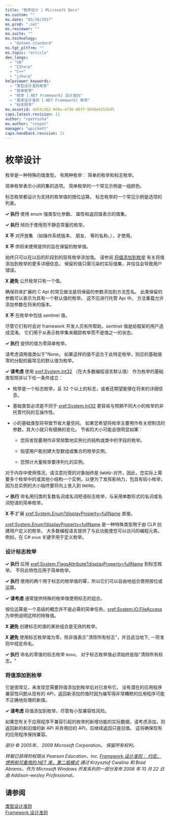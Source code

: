 ```yaml
---
title: "枚举设计 | Microsoft Docs"
ms.custom: ""
ms.date: "03/30/2017"
ms.prod: ".net"
ms.reviewer: ""
ms.suite: ""
ms.technology: 
  - "dotnet-standard"
ms.tgt_pltfrm: ""
ms.topic: "article"
dev_langs: 
  - "VB"
  - "CSharp"
  - "C++"
  - "jsharp"
helpviewer_keywords: 
  - "类型设计准则枚举"
  - "简单枚举"
  - "枚举 [.NET Framework] 设计准则"
  - "类库设计准则 [.NET Framework] 枚举"
  - "标志枚举"
ms.assetid: dd53c952-9d9a-4736-86ff-9540e815d545
caps.latest.revision: 11
author: "rpetrusha"
ms.author: "ronpet"
manager: "wpickett"
caps.handback.revision: 11
---
```

# 枚举设计
枚举是一种特殊的值类型。 有两种枚举︰ 简单的枚举和标志枚举。  
  
 简单枚举表示小闭的集的选项。 简单枚举的一个常见示例是一组颜色。  
  
 标志枚举都设计为支持的枚举值的按位运算。 标志枚举的一个常见示例是选项的列表。  
  
 **✓ 执行** 使用 enum 强类型化参数、 属性和返回值表示的值集。  
  
 **✓ 执行** 倾向于使用而不静态常量的枚举。  
  
 **X 不** 对开放集 （如操作系统版本、 朋友、 等的名称。），才使用。  
  
 **X 不** 供将来使用提供的旨在保留的枚举值。  
  
 始终只可以在以后的阶段到的现有枚举添加值。 请参阅 [将值添加到枚举](#add_value) 有关将值添加到枚举的更多详细信息。 保留的值只需污染的实际值集，并往往会导致用户错误。  
  
 **X 避免** 公开枚举只有一个值。  
  
 确保将来扩展的 C Api 的常见做法是将保留的参数添加到方法签名。 此类保留的参数可以表示为具有一个默认值的枚举。 这不应进行托管 Api 中。 方法重载允许添加参数在将来的版本。  
  
 **X 不** 在枚举中包括 sentinel 值。  
  
 尽管它们有时会对 framework 开发人员有所帮助，sentinel 值是给框架的用户造成混淆。 它们用于从表示枚举集来跟踪枚举而不是值之一的状态。  
  
 **✓ 执行** 提供的值为零简单枚举。  
  
 请考虑调用值类似于"None。 如果这样的值不适合于此特定枚举，则应的基础值零的分配的最常见的默认值为枚举。  
  
 **✓ 请考虑** 使用 <xref:System.Int32> （在大多数编程语言默认值） 作为枚举的基础类型除非以下任一条件成立︰  
  
-   枚举是一个标志枚举，且 32 个以上的标志，或者还期望能够在将来的详细信息。  
  
-   基础类型必须是不同于 <xref:System.Int32> 更容易与预期不同大小的枚举的非托管代码的互操作性。  
  
-   小的基础类型将导致节省大量空间。 如果您希望将枚举主要用作有关控制流的参数，其大小就只有细微的变化。 节省的大小可能会很明显如果︰  
  
    -   您将发现要用作非常频繁地实例化的结构或类中的字段的枚举。  
  
    -   指望用户能创建大型数组或集合的枚举实例。  
  
    -   您预计大量枚举要序列化的实例。  
  
 对于内存中使用情况，请注意托管的对象始终是 `DWORD`\-对齐，因此，您实际上需要多个枚举中的或其他小结构一个实例，以便为了发挥影响力，包具有较小枚举，因为总实例的大小始终要将向上舍入到 `DWORD`。  
  
 **✓ 执行** 命名用归类的复数名词或名词短语标志枚举，与采用单数形式的名词或名词短语的简单枚举。  
  
 **X 不** 扩展 <xref:System.Enum?displayProperty=fullName> 直接。  
  
 <xref:System.Enum?displayProperty=fullName> 是一种特殊类型用于由 CLR 创建用户定义的枚举。 大多数编程语言提供了与此功能使您可以访问的编程元素。 例如，在 C\# `enum` 关键字用于定义枚举。  
  
<a name="design"></a>   
### 设计标志枚举  
 **✓ 执行** 应用 <xref:System.FlagsAttribute?displayProperty=fullName> 到标志枚举。 不将此特性应用于简单枚举。  
  
 **✓ 执行** 使用的两个用于标志的枚举值的幂，所以它们可以自由地组合使用按位或运算。  
  
 **✓ 请考虑** 通常提供特殊的枚举值使用标志的组合。  
  
 按位运算是一个高级的概念并不是必需的简单任务。<xref:System.IO.FileAccess> 为举例说明这样的特殊值。  
  
 **X 避免** 创建标志的值的某些组合是无效的枚举。  
  
 **X 避免** 使用标志枚举值为零，除非值表示"清除所有标志"，并且适当地下, 一项准则中规定命名。  
  
 **✓ 执行** 命名的零值的标志枚举 `None`。 对于标志枚举值必须始终是指"清除所有标志。"  
  
<a name="add_value"></a>   
### 将值添加到枚举  
 它是很常见，来发现您需要将值添加到枚举后对已发布它。 没有潜在的应用程序兼容性问题从现有的 API，返回新添加的值时因为编写得非常糟糕的应用程序可能不正确地处理的新值。  
  
 **✓ 请考虑** 将值添加到枚举，尽管有小型兼容性风险。  
  
 如果您有关于应用程序不兼容引起的枚举的新增功能的实际数据，请考虑添加，则返回新的和旧值的新 API 并弃用旧的 API，应继续返回只是旧值。 这将确保现有的应用程序保持兼容。  
  
 *部分 © 2005年、 2009 Microsoft Corporation。 保留所有权利。*  
  
 *转载已获得的权限从 Pearson Education，Inc. [Framework 设计准则︰ 约定、 惯例和可重用的.NET 库，第二版模式](http://www.informit.com/store/framework-design-guidelines-conventions-idioms-and-9780321545619) 通过 Krzysztof Cwalina 和 Brad Abrams，作为 Microsoft Windows 开发系列的一部分发布 2008 年 10 月 22 日由 Addison\-wesley Professional。*  
  
## 请参阅  
 [类型设计准则](../../../docs/standard/design-guidelines/type.md)   
 [Framework 设计准则](../../../docs/standard/design-guidelines/index.md)